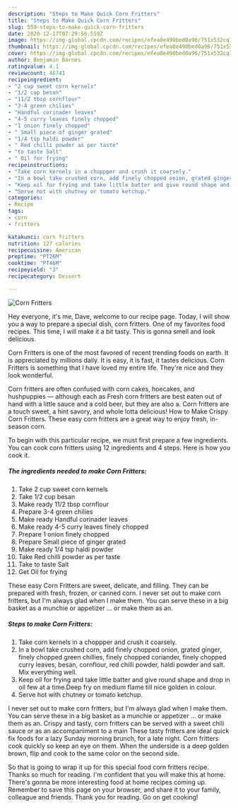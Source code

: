 ```yaml
---
description: "Steps to Make Quick Corn Fritters"
title: "Steps to Make Quick Corn Fritters"
slug: 559-steps-to-make-quick-corn-fritters
date: 2020-12-17T07:29:56.559Z
image: https://img-global.cpcdn.com/recipes/efea0e490bed0a96/751x532cq70/corn-fritters-recipe-main-photo.jpg
thumbnail: https://img-global.cpcdn.com/recipes/efea0e490bed0a96/751x532cq70/corn-fritters-recipe-main-photo.jpg
cover: https://img-global.cpcdn.com/recipes/efea0e490bed0a96/751x532cq70/corn-fritters-recipe-main-photo.jpg
author: Benjamin Barnes
ratingvalue: 4.1
reviewcount: 46741
recipeingredient:
- "2 cup sweet corn kernels"
- "1/2 cup besan"
- "11/2 tbsp cornflour"
- "3-4 green chilies"
- "Handful corinader leaves"
- "4-5 curry leaves finely chopped"
- "1 onion finely chopped"
- " Small piece of ginger grated"
- "1/4 tsp haldi powder"
- " Red chilli powder as per taste"
- "to taste Salt"
- " Oil for frying"
recipeinstructions:
- "Take corn kernels in a choppper and crush it coarsely."
- "In a bowl take crushed corn, add finely chopped onion, grated ginger, finely chopped green chillies, finely chopped coriander, finely chopped curry leaves, besan, cornflour, red chilli powder, haldi powder and salt. Mix everything well."
- "Keep oil for frying and take little batter and give round shape and drop in oil few at a time.Deep fry on medium flame till nice golden in colour."
- "Serve hot with chutney or tomato ketchup."
categories:
- Recipe
tags:
- corn
- fritters

katakunci: corn fritters 
nutrition: 127 calories
recipecuisine: American
preptime: "PT26M"
cooktime: "PT46M"
recipeyield: "3"
recipecategory: Dessert

---
```



![Corn Fritters](https://img-global.cpcdn.com/recipes/efea0e490bed0a96/751x532cq70/corn-fritters-recipe-main-photo.jpg)

Hey everyone, it's me, Dave, welcome to our recipe page. Today, I will show you a way to prepare a special dish, corn fritters. One of my favorites food recipes. This time, I will make it a bit tasty. This is gonna smell and look delicious.

Corn Fritters is one of the most favored of recent trending foods on earth. It is appreciated by millions daily. It is easy, it is fast, it tastes delicious. Corn Fritters is something that I have loved my entire life. They're nice and they look wonderful.

Corn fritters are often confused with corn cakes, hoecakes, and hushpuppies — although each as Fresh corn fritters are best eaten out of hand with a little sauce and a cold beer, but they are also a. Corn fritters are a touch sweet, a hint savory, and whole lotta delicious! How to Make Crispy Corn Fritters. These easy corn fritters are a great way to enjoy fresh, in-season corn.


To begin with this particular recipe, we must first prepare a few ingredients. You can cook corn fritters using 12 ingredients and 4 steps. Here is how you cook it.

<!--inarticleads1-->

##### The ingredients needed to make Corn Fritters:

1. Take 2 cup sweet corn kernels
1. Take 1/2 cup besan
1. Make ready 11/2 tbsp cornflour
1. Prepare 3-4 green chilies
1. Make ready Handful corinader leaves
1. Make ready 4-5 curry leaves finely chopped
1. Prepare 1 onion finely chopped
1. Prepare  Small piece of ginger grated
1. Make ready 1/4 tsp haldi powder
1. Take  Red chilli powder as per taste
1. Take to taste Salt
1. Get  Oil for frying


These easy Corn Fritters are sweet, delicate, and filling. They can be prepared with fresh, frozen, or canned corn. I never set out to make corn fritters, but I&#39;m always glad when I make them. You can serve these in a big basket as a munchie or appetizer … or make them as an. 

<!--inarticleads2-->

##### Steps to make Corn Fritters:

1. Take corn kernels in a choppper and crush it coarsely.
1. In a bowl take crushed corn, add finely chopped onion, grated ginger, finely chopped green chillies, finely chopped coriander, finely chopped curry leaves, besan, cornflour, red chilli powder, haldi powder and salt. Mix everything well.
1. Keep oil for frying and take little batter and give round shape and drop in oil few at a time.Deep fry on medium flame till nice golden in colour.
1. Serve hot with chutney or tomato ketchup.


I never set out to make corn fritters, but I&#39;m always glad when I make them. You can serve these in a big basket as a munchie or appetizer … or make them as an. Crispy and tasty, corn fritters can be served with a sweet chili sauce or as an accompaniment to a main These tasty fritters are ideal quick fix foods for a lazy Sunday morning brunch, for a late night. Corn fritters cook quickly so keep an eye on them. When the underside is a deep golden brown, flip and cook to the same color on the second side. 

So that is going to wrap it up for this special food corn fritters recipe. Thanks so much for reading. I'm confident that you will make this at home. There's gonna be more interesting food at home recipes coming up. Remember to save this page on your browser, and share it to your family, colleague and friends. Thank you for reading. Go on get cooking!
